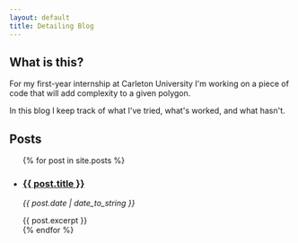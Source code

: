 ```yaml
---
layout: default
title: Detailing Blog
---
```


## What is this?

For my first-year internship at Carleton University I'm working on a piece of code that will add complexity to a given polygon.

In this blog I keep track of what I've tried, what's worked, and what hasn't.

## Posts

<ul>
  {% for post in site.posts %}
    <li>
      <h3><a href="https://michaelmbradley.github.io/Detailing{{ post.url }}">{{ post.title }}</a></h3>
      <p><em>{{ post.date | date_to_string }}</em></p>
      {{ post.excerpt }}
    </li>
  {% endfor %}
</ul>
